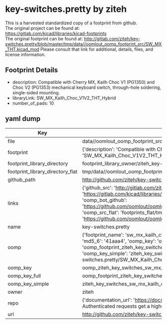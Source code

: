 # key-switches.pretty by ziteh  
This is a harvested standardized copy of a footprint from github.  
The original project can be found at:  
https://gitlab.com/kicad/libraries/kicad-footprints  
The original footprint can be found at:
http://gitlab.com/ziteh/key-switches.pretty/blob/master/tmp/data//oomlout_oomp_footprint_src/SW_MX_THT.kicad_mod
Please consult that link for additional, details, files, and license information.  
## Footprint Details
* description: Compatible with Cherry MX, Kailh Choc V1 (PG1350) and Choc V2 (PG1353) mechanical keyboard switch, through-hole soldering, single-sided mounting.  
* libraryLink: SW_MX_Kailh_Choc_V1V2_THT_Hybrid  
* number_of_pads: 10  
## yaml dump  
| Key | Value |  
| --- | --- |  
| file | data//oomlout_oomp_footprint_src/key-switches.pretty/SW_MX_Kailh_Choc_V1V2_THT_Hybrid.kicad_mod |  
| footprint | {'description': 'Compatible with Cherry MX, Kailh Choc V1 (PG1350) and Choc V2 (PG1353) mechanical keyboard switch, through-hole soldering, single-sided mounting.', 'libraryLink': 'SW_MX_Kailh_Choc_V1V2_THT_Hybrid', 'number_of_pads': 10} |  
| footprint_library_directory | footprint_library_owner/ziteh_key-switches.pretty |  
| footprint_library_directory_flat | tmp/data//oomlout_oomp_footprint_src/footprints_flat/ziteh_key_switches_sw_mx_kailh_choc_v1v2_tht_hybrid/working |  
| github_path | http://github.com/ziteh/key-switches.pretty/blob/master/tmp/data//oomlout_oomp_footprint_src/SW_MX_Kailh_Choc_V1V2_THT_Hybrid.kicad_mod |  
| links | {'github_src': 'http://gitlab.com/ziteh/key-switches.pretty/blob/master/tmp/data//oomlout_oomp_footprint_src/SW_MX_THT.kicad_mod', 'github_src_repo': 'https://gitlab.com/kicad/libraries/kicad-footprints', 'oomp_bot': 'tmp/data//oomlout_oomp_footprint_src/footprints/ziteh_key_switches_sw_mx_kailh_choc_v1v2_tht_hybrid/working', 'oomp_bot_github': 'https://github.com/oomlout/oomlout_oomp_footprint_bot/tree/main/tmp/data//oomlout_oomp_footprint_src/footprints/ziteh_key_switches_sw_mx_kailh_choc_v1v2_tht_hybrid/working', 'oomp_src_flat': 'footprints_flat/tmp/data//oomlout_oomp_footprint_src/footprints_flat/ziteh_key_switches_sw_mx_kailh_choc_v1v2_tht_hybrid/working', 'oomp_src_flat_github': 'https://github.com/oomlout/oomlout_oomp_footprint_src/tree/main/tmp/data//oomlout_oomp_footprint_src/footprints_flat/ziteh_key_switches_sw_mx_kailh_choc_v1v2_tht_hybrid/working'} |  
| name | key-switches.pretty |  
| oomp | {'footprint_name': 'sw_mx_kailh_choc_v1v2_tht_hybrid', 'library_name': 'key_switches', 'md5': '41aaa4f37e56ff4728257c1308c25dce', 'md5_10': '41aaa4f37e', 'md5_5': '41aaa', 'md5_6': '41aaa4', 'oomp_key': 'oomp_ziteh_key_switches_sw_mx_kailh_choc_v1v2_tht_hybrid', 'oomp_key_extra': 'oomp_footprint_ziteh_key_switches_sw_mx_kailh_choc_v1v2_tht_hybrid', 'oomp_key_full': 'oomp_footprint_ziteh_key_switches_sw_mx_kailh_choc_v1v2_tht_hybrid_41aaa4', 'oomp_key_simple': 'ziteh_key_switches_sw_mx_kailh_choc_v1v2_tht_hybrid', 'original_filename': 'data//oomlout_oomp_footprint_src/key-switches.pretty/SW_MX_Kailh_Choc_V1V2_THT_Hybrid.kicad_mod', 'owner_name': 'ziteh'} |  
| oomp_key | oomp_ziteh_key_switches_sw_mx_kailh_choc_v1v2_tht_hybrid |  
| oomp_key_full | oomp_footprint_ziteh_key_switches_sw_mx_kailh_choc_v1v2_tht_hybrid |  
| oomp_key_simple | ziteh_key_switches_sw_mx_kailh_choc_v1v2_tht_hybrid |  
| owner | ziteh |  
| repo | {'documentation_url': 'https://docs.github.com/rest/overview/resources-in-the-rest-api#rate-limiting', 'message': "API rate limit exceeded for 84.66.142.224. (But here's the good news: Authenticated requests get a higher rate limit. Check out the documentation for more details.)"} |  
| url | http://github.com/ziteh/key-switches.pretty |  


